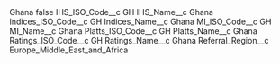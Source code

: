 <?xml version="1.0" encoding="UTF-8"?>
<CustomMetadata xmlns="http://soap.sforce.com/2006/04/metadata" xmlns:xsi="http://www.w3.org/2001/XMLSchema-instance" xmlns:xsd="http://www.w3.org/2001/XMLSchema">
    <label>Ghana</label>
    <protected>false</protected>
    <values>
        <field>IHS_ISO_Code__c</field>
        <value xsi:type="xsd:string">GH</value>
    </values>
    <values>
        <field>IHS_Name__c</field>
        <value xsi:type="xsd:string">Ghana</value>
    </values>
    <values>
        <field>Indices_ISO_Code__c</field>
        <value xsi:type="xsd:string">GH</value>
    </values>
    <values>
        <field>Indices_Name__c</field>
        <value xsi:type="xsd:string">Ghana</value>
    </values>
    <values>
        <field>MI_ISO_Code__c</field>
        <value xsi:type="xsd:string">GH</value>
    </values>
    <values>
        <field>MI_Name__c</field>
        <value xsi:type="xsd:string">Ghana</value>
    </values>
    <values>
        <field>Platts_ISO_Code__c</field>
        <value xsi:type="xsd:string">GH</value>
    </values>
    <values>
        <field>Platts_Name__c</field>
        <value xsi:type="xsd:string">Ghana</value>
    </values>
    <values>
        <field>Ratings_ISO_Code__c</field>
        <value xsi:type="xsd:string">GH</value>
    </values>
    <values>
        <field>Ratings_Name__c</field>
        <value xsi:type="xsd:string">Ghana</value>
    </values>
    <values>
        <field>Referral_Region__c</field>
        <value xsi:type="xsd:string">Europe_Middle_East_and_Africa</value>
    </values>
</CustomMetadata>
